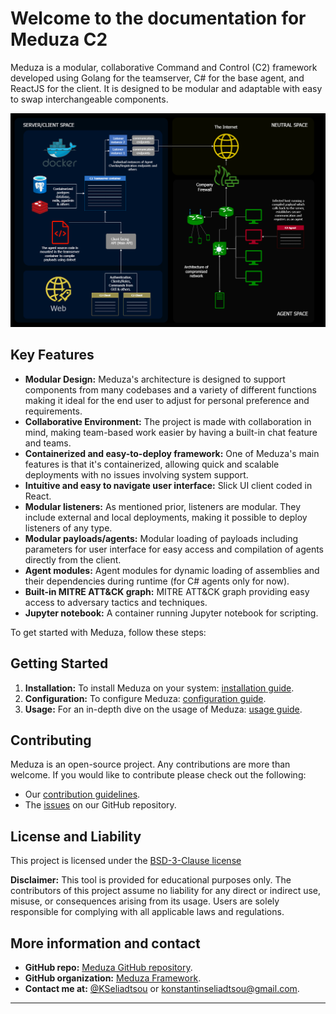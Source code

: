 # Welcome to the documentation for Meduza C2

Meduza is a modular, collaborative Command and Control (C2) framework developed using Golang for the teamserver, C# for the base agent, and ReactJS for the client. It is designed to be modular and adaptable with easy to swap interchangeable components.

![Meduza Architecture](img/home/C2-architecture.jpg)

## Key Features

- **Modular Design:** Meduza's architecture is designed to support components from many codebases and a variety of different functions making it ideal for the end user to adjust for personal preference and requirements.
- **Collaborative Environment:** The project is made with collaboration in mind, making team-based work easier by having a built-in chat feature and teams.
- **Containerized and easy-to-deploy framework:** One of Meduza's main features is that it's containerized, allowing quick and scalable deployments with no issues involving system support.
- **Intuitive and easy to navigate user interface:** Slick UI client coded in React.
- **Modular listeners:** As mentioned prior, listeners are modular. They include external and local deployments, making it possible to deploy listeners of any type.
- **Modular payloads/agents:** Modular loading of payloads including parameters for user interface for easy access and compilation of agents directly from the client.
- **Agent modules:** Agent modules for dynamic loading of assemblies and their dependencies during runtime (for C# agents only for now).
- **Built-in MITRE ATT&CK graph:** MITRE ATT&CK graph providing easy access to adversary tactics and techniques.
- **Jupyter notebook:** A container running Jupyter notebook for scripting.

To get started with Meduza, follow these steps:

## Getting Started

1. **Installation:** To install Meduza on your system: [installation guide](installation.md).
2. **Configuration:** To configure Meduza: [configuration guide](configuration.md).
3. **Usage:** For an in-depth dive on the usage of Meduza: [usage guide](usage.md).

## Contributing
Meduza is an open-source project. Any contributions are more than welcome. If you would like to contribute please check out the following:
- Our [contribution guidelines](contributing.md).
- The [issues](https://github.com/ksel172/Meduza/issues) on our GitHub repository.

## License and Liability

This project is licensed under the [BSD-3-Clause license](https://opensource.org/license/bsd-3-clause)

**Disclaimer:** This tool is provided for educational purposes only. The contributors of this project assume no liability for any direct or indirect use, misuse, or consequences arising from its usage. Users are solely responsible for complying with all applicable laws and regulations.



## More information and contact
- **GitHub repo:** [Meduza GitHub repository](https://github.com/ksel172/Meduza).
- **GitHub organization:** [Meduza Framework](https://github.com/Meduza-Framework).
- **Contact me at:** [@KSeliadtsou](https://x.com/KSeliadtsou) or konstantinseliadtsou@gmail.com.
---